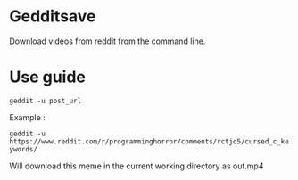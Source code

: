 # Gedditsave
Download videos from reddit from the command line.


# Use guide 

`geddit -u post_url`

Example : 

`geddit -u https://www.reddit.com/r/programminghorror/comments/rctjq5/cursed_c_keywords/`

Will download this meme in the current working directory as out.mp4




